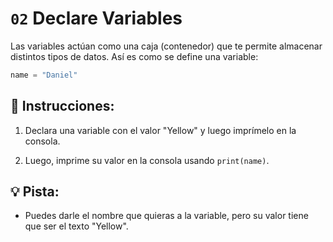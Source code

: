 # `02` Declare Variables

Las variables actúan como una caja (contenedor) que te permite almacenar distintos tipos de datos. Así es como se define una variable:

```py
name = "Daniel"
```

## 📝 Instrucciones:

1. Declara una variable con el valor "Yellow" y luego imprímelo en la consola.

2. Luego, imprime su valor en la consola usando `print(name)`.

## 💡 Pista:

+ Puedes darle el nombre que quieras a la variable, pero su valor tiene que ser el texto "Yellow".
